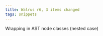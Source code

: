 ```yaml
---
title: Walrus r6, 3 items changed
tags: snippets
---
```


Wrapping in AST node classes (nested case)
